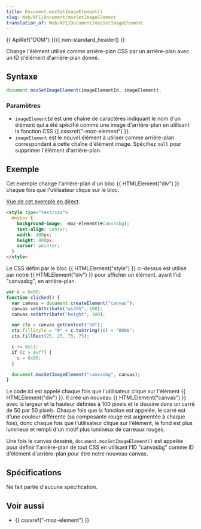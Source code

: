 ```yaml
---
title: Document.mozSetImageElement()
slug: Web/API/Document/mozSetImageElement
translation_of: Web/API/Document/mozSetImageElement
---
```


{{ ApiRef("DOM") }}{{ non-standard_header() }}

Change l'élément utilisé comme arrière-plan CSS par un arrière-plan avec un ID d'élément d'arrière-plan donné.

## Syntaxe

```js
document.mozSetImageElement(imageElementId, imageElement);
```

### Paramètres

- `imageElementId` est une chaîne de caractères indiquant le nom d'un élément qui a été spécifié comme une image d'arrière-plan en utilisant la fonction CSS {{ cssxref("-moz-element") }}.
- `imageElement` est le nouvel élément à utiliser comme arrière-plan correspondant à cette chaîne d'élément image. Spécifiez `null` pour supprimer l'élément d'arrière-plan.

## Exemple

Cet exemple change l'arrière-plan d'un bloc {{ HTMLElement("div") }} chaque fois que l'utilisateur clique sur le bloc.

[Vue de cet exemple en direct](/samples/domref/mozSetImageElement.html).

```html
<style type="text/css">
  #mybox {
    background-image: -moz-element(#canvasbg);
    text-align: center;
    width: 400px;
    height: 400px;
    cursor: pointer;
  }
</style>
```

Le CSS défini par le bloc {{ HTMLElement("style") }} ci-dessus est utilisé par notre {{ HTMLElement("div") }} pour afficher un élément, ayant l'id "canvasbg", en arrière-plan.

```js
var c = 0x00;
function clicked() {
  var canvas = document.createElement("canvas");
  canvas.setAttribute("width", 100);
  canvas.setAttribute("height", 100);

  var ctx = canvas.getContext("2d");
  ctx.fillStyle = "#" + c.toString(16) + "0000";
  ctx.fillRect(25, 25, 75, 75);

  c += 0x11;
  if (c > 0xff) {
    c = 0x00;
  }

  document.mozSetImageElement("canvasbg", canvas);
}
```

Le code ici est appelé chaque fois que l'utilisateur clique sur l'élément {{ HTMLElement("div") }}. Il crée un nouveau {{ HTMLElement("canvas") }} avec la largeur et la hauteur définies à 100 pixels et le dessine dans un carré de 50 par 50 pixels. Chaque fois que la fonction est appelée, le carré est d'une couleur différente (sa composante rouge est augmentée à chaque fois), donc chaque fois que l'utilisateur clique sur l'élément, le fond est plus lumineux et rempli d'un motif plus lumineux de carreaux rouges.

Une fois le canvas dessiné, `document.mozSetImageElement()` est appelée pour définir l'arrière-plan de tout CSS en utilisant l'ID "canvasbg" comme ID d'élément d'arrière-plan pour être notre nouveau canvas.

## Spécifications

Ne fait partie d'aucune spécification.

## Voir aussi

- {{ cssxref("-moz-element") }}
